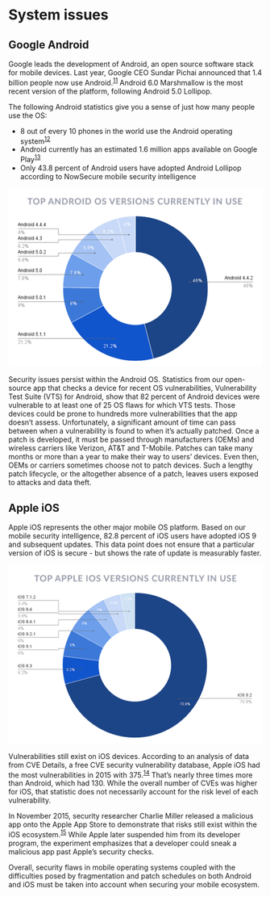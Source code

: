 # System issues

## Google Android

Google leads the development of Android, an open source software stack for mobile devices. Last year, Google CEO Sundar Pichai announced that 1.4 billion people now use Android.<sup>[11](http://www.ubergizmo.com/2015/09/over-1-4-billion-people-are-now-using-android/)</sup> Android 6.0 Marshmallow is the most recent version of the platform, following Android 5.0 Lollipop.

The following Android statistics give you a sense of just how many people use the OS:
* 8 out of every 10 phones in the world use the Android operating system<sup>[12](http://www.cnet.com/news/google-io-by-the-numbers-1b-android-users-900m-on-gmail/)</sup>
* Android currently has an estimated 1.6 million apps available on Google Play<sup>[13](http://www.statista.com/statistics/266210/number-of-available-applications-in-the-google-play-store/)</sup> 
* Only 43.8 percent of Android users have adopted Android Lollipop according to NowSecure mobile security intelligence

![](01_AndroidDeviceOSinUse.png)

Security issues persist within the Android OS. Statistics from our open-source app that checks a device for recent OS vulnerabilities, Vulnerability Test Suite (VTS) for Android, show that 82 percent of Android devices were vulnerable to at least one of 25 OS flaws for which VTS tests. Those devices could be prone to hundreds more vulnerabilities that the app doesn’t assess. Unfortunately, a significant amount of time can pass between when a vulnerability is found to when it’s actually patched. Once a patch is developed, it must be passed through manufacturers (OEMs) and wireless carriers like Verizon, AT&T and T-Mobile. Patches can take many months or more than a year to make their way to users’ devices. Even then, OEMs or carriers sometimes choose not to patch devices. Such a lengthy patch lifecycle, or the altogether absence of a patch, leaves users exposed to attacks and data theft.

## Apple iOS

Apple iOS represents the other major mobile OS platform. Based on our mobile security intelligence, 82.8 percent of iOS users have adopted iOS 9 and subsequent updates. This data point does not ensure that a particular version of iOS is secure - but shows the rate of update is measurably faster.

![](02_IOSDevceinUse.png)

Vulnerabilities still exist on iOS devices. According to an analysis of data from CVE Details, a free CVE security vulnerability database, Apple iOS had the most vulnerabilities in 2015 with 375.<sup>[14](http://venturebeat.com/2015/12/31/software-with-the-most-vulnerabilities-in-2015-mac-os-x-ios-and-flash/)</sup> That’s nearly three times more than Android, which had 130. While the overall number of CVEs was higher for iOS, that statistic does not necessarily account for the risk level of each vulnerability.

In November 2015, security researcher Charlie Miller released a malicious app onto the Apple App Store to demonstrate that risks still exist within the iOS ecosystem.<sup>[15](http://www.zdnet.com/article/after-latest-iphone-hack-charlie-miller-kicked-out-of-ios-dev-program/)</sup> While Apple later suspended him from its developer program, the experiment emphasizes that a developer could sneak a malicious app past Apple’s security checks.

Overall, security flaws in mobile operating systems coupled with the difficulties posed by fragmentation and patch schedules on both Android and iOS must be taken into account when securing your mobile ecosystem.

